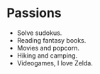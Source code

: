 # Passions
- Solve sudokus.
- Reading fantasy books.
- Movies and popcorn.
- Hiking and camping.
- Videogames, I love Zelda.